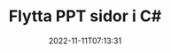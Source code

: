 ---
############################# Static ############################
layout: "auto-gen-merger"
date: 2022-11-11T07:13:31
draft: false
otherformats: tex vdx vsdm vsdx vssm vssx vstm vstx vsx vtx xlam xls xlsb xlsm xlsx xlt

############################# Head ############################
head_title: "Flytta PPT sidor i C#"
head_description: "Flytta sidor i ett PPT-dokument i C# till valfri position med hjälp av dokumentsammanslagnings-API."

############################# Header ############################
title: "Flytta PPT sidor i C#"
description: "Flytta PPT sidor med några rader med .NET-kod."
bg_image: "https://cms.admin.containerize.com/templates/aspose/App_Themes/V3/images/bg/header1.png"
bg_overlay: false
button:
    enable: true
    icon: "fas fa-arrow-down"
    label: "Ladda ner gratis provversion"
    link: "https://downloads.groupdocs.com/merger/net"

############################# SubMenu ############################
submenu:
    enable: true

    left:
        img_alt: "GroupDocs.Merger for .NET"
        image: "https://cms.admin.containerize.com/templates/groupdocs/images/product-logos/90x90-noborder/groupdocs-merger-net.png"
        product: "GroupDocs.Merger"
        platform: ".NET"

    middle:
        button:

            # button loop
            - link: "https://apireference.groupdocs.com/merger/net"
              text: "API-referens"

            # button loop
            - link: "https://github.com/groupdocs-merger"
              text: "Kodexempel"

            # button loop
            - link: "https://products.groupdocs.app/merger/family"
              text: "Livedemos"

            # button loop
            - link: "https://purchase.groupdocs.com/pricing/merger/net"
              text: "Prissättning"

    right:
        link_download: "https://downloads.groupdocs.com/merger"
        link_learn: "https://docs.groupdocs.com/merger/net"
        link_buy: "https://purchase.groupdocs.com"

############################# About ############################
about:
    enable: true
    title: "Om GroupDocs.Merger for .NET API"
    content: |
        [GroupDocs.Merger for .NET](/sv/merger/net/) erbjuder en enkel lösning för att säkert sammanfoga och dela mellan ett brett utbud av dokumentformat inklusive PDF, Microsoft Office (Word, Excel, PowerPoint , OneNote), OpenDocument, HTML, bilder och många andra inom .NET-applikationer. Genom att bara lägga till några rader av koden kan du utföra flera dokumentoperationer som att flytta, ta bort, rotera, byta, extrahera eller ändra orienteringen på sidorna i dokumenten. Dokumentsammanslagnings-API:et stöder också förhandsgranskning av dokumentsidor som en bild för att analysera dokumentstrukturen, formateringen och innehållet på sidan.
        
        GroupDocs.Merger API är ett rätt val för företagslösningar som behöver funktioner för att flytta filer. Dessa API:er stöds väl på alla större operativsystem och plattformar inklusive .NET Framework, .NET Standard, .NET Core, Mono.

############################# Steps ############################
steps:
    enable: true
    title_left: "Flytta PPT filsidor i .NET"
    content_left: |
        [GroupDocs.Merger for .NET](/sv/merger/net/) gör det enkelt för C#-utvecklare att flytta sidor i en PPT-fil genom att implementera några enkla steg .
        
        * Initiera **MoveOptions** för att ange nuvarande och nya sidnummer.
        * Skapa en ny instans av **Merger** och skicka källdokumentets sökväg som en konstruktorparameter.
        * Ring **MovePage** och skicka **MoveOptions**-objektet.
        * Ring **Spara** och ange sökvägen för att spara det resulterande dokumentet.

    title_right: "Systemkrav"
    content_right: |
        GroupDocs.Merger for .NET API:er stöds på alla större plattformar och operativsystem. Innan du kör koden nedan, se till att du har följande förutsättningar installerade på ditt system.

        * Operativsystem: Microsoft Windows, Linux, MacOS
        * Utvecklingsmiljöer: Visual Studio, Xamarin, MonoDevelop
        * Ramar: .NET Framework, .NET Standard, .NET Core, Mono
        * Ladda ner den senaste versionen av GroupDocs.Merger for .NET från [NuGet](https://www.nuget.org/packages/groupdocs.merger)
         
    code: |
     {{% merger/additional-styles %}}
     {{< merger/code-merger title="Hur man flyttar PPT filsidor med hjälp av C# exempelkod">}}

        ```csharp    
        // Flytta PPT filsidor med GroupDocs.Merger API
        int pageNumber = 6;
        int newPageNumber = 1;

        // Initiera MoveOptions-klassen för att ange aktuella och nya sidnummer
        MoveOptions moveOptions = new MoveOptions(pageNumber, newPageNumber);

        // Instantiera sammanslagning med indatadokumentet PPT
        using (Merger merger = new Merger("input.ppt"))
          {
            // Anrop MovePage-metoden och skicka MoveOptions-objektet till det
            merger.MovePage(moveOptions);
    
            // Anrop Spara-metoden och skicka önskad filsökväg för att spara utdatadokumentet
            merger.Save("output.ppt");
          }
        ```
     {{< /merger/code-merger >}}

############################# Demos ############################
demos:
    enable: true
    title: "Livedemos - Flytta PPT sidor online"
    content: |
       Flytta PPT filsidor just nu genom att besöka webbplatsen [GroupDocs.Merger Live Demos](https://products.groupdocs.app/splitter/move-pages/ppt).
       Livedemon har följande fördelar.
        
############################# About Formats ############################
about_formats:
    enable: true

############################# More Formats ############################
more_formats:
    enable: true
    title: "Flytta sidor i andra dokumentformat"
    content: |
        .NET dokumenterar sammanslagning och split API för filformat och bilder. Flytta några av de populära filformaten enligt nedan.

############################# Back to top ###############################
back_to_top:
    enable: true
---